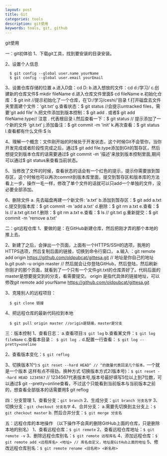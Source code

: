 ```yaml
---
layout: post
title: Git
categories: tools
description: git使用
keywords: tools, git, github
---
```


git使用




一：git初体验
1、下载git工具，找到要安装的目录安装。

2、设置个人信息
```
  $ git config --global user.name yourName
  $ git config --global user.email yourEmail
```

3、设置仓库存储的位置
  a.进入D盘：cd D:
  b.进入想放的文件：cd d:/学习/
  c.创建新的仓库文件$ mkdir fileName
  d.进入仓库文件里面$ cd fileName
  e.初始化仓库：$ git init //提示初始化了一个仓库，在’D:/学习/ceshi/’目录
  f.打开磁盘去文件夹里面建个文件：’git.txt’
  g.查看状态：$ git status //会提示untracked files，需要’git add file’
  h.把文件添加到版本控制：$ git add . 或者$ git add fileName.type// 注意 . 代表根目录
  i.然后查看一下：$ git status // 提示添加了一个新的文件 ‘git.txt’
  j.添加备注：$ git commit -m 'init'
  k.再次查看：$ git status
  l.查看都有什么文件:$ ls

4、理解一个概念：文件刚开始的时候处于开发状态，这个时候Git不会管你，当你开发完成或者阶段性完成之后，通过$ git add file.type添加到Git的暂存区，然后想提交到版本仓库的话需要通过$ git commit -m '描述'来放到版本控制里面,期间可以通过$ git status来查看当前状态。

5、当修改了文件的时候，查看状态的话会有一个红色的提示，提示你需要放到暂存区，这个时候也可以再次commit到版本库里面，提交到暂存区和版本库的方法看上一步，操作一毛一样，修改了单个文件的话就可以只add一个单独的文件，没必要全部添加。

6、删除文件
  a. 先去磁盘再建一个新文件: ‘a.txt’
  b.添加到暂存区：$ git add a.txt
  c.提交到版本库：$ git commit -m 'add a.txt'
  d.删除：$ git rm a.txt
  e.查看：$ ls // a.txt git.txt
  f.删除：$ git rm a.txt
  e.查看：$ ls // git.txt
  g.重新提交：$ git commit -m 'remove a.txt'

二：git远程仓库
1、要做的是：在GitHub新建仓库，然后把刚才弄的那个本地的推上去。

2、新建了之后，会弹出一个页面，上面有一个HTTPS/SSH的选项，我用的HTTPS选项，然后复制后面的链接，切换到命令行窗口，
  a.输入 ：git remote add origin https://github.com/oldpubcat/gittesa.git // 地址是你自己的地址
  b.git push -u origin master // 然后就会让你登陆GitHub，然后登陆，然后刷新你刚才的那个页面，就看到了一个只有一个文件git.txt的仓库弄好了。代码后面的master是想要提交到的分支，看需要提交。 origin 是指代具体的链接地址，可以修改git remote add yourName https://github.com/oldpubcat/gittesa.git

3、克隆别人的远程项目：
```
  $ git clone 链接
```

4、把远程仓库的最新代码拉到本地
```
  $ git pull origin master //origin是链接，master是分支
```

三：版本控制
1、查看日志：
  a.查看项目:`$ git log`
  b.查看某文件：`$ git log fileName`
  c.查看本目录：` $ git log .`
  d.配置一行查看： `$ git log --pretty=oneline`

2、查看版本变化：`$ git reflog`

3、切换版本1(^):`$ git reset --hard HEAD^ // ^的数量代表回滚几个版本。`一个就是一个版本
这样有点不得劲。换种方式
切换版本方式2(版本号)：`$ git reset --hard HEAD 1234567` // 1234567代表版本号,版本号最好填写5位以上到7位数，可以通过$ git --pretty=online查看，不过这个只能看到当前版本与当前版本之前的，想查看全部版本的话需要用$ git reflog

四：分支管理
1、查看分支：`git branch`
2、生成分支：`git branch 分支名字`
3、切换分支：`git checkout 分支名字`
4、合并分支：
  a.需要先切换到主分支上：`$ git checkout master`
  b. 然后合并分支：`$ git merge 分支名`

五：远程仓库的本地操作
（以下操作不会真的删除GitHub上面的仓库，只是删除本地的别名）
1、查看远程仓库：`$ git remote`
2、查看远程仓库地址：`$ git remote -v`
3、删除远程仓库别名：`$ git remote 远程库名`
4、添加远程仓库：`$ git remote add <远程库名> <地址> // 库名自定义，地址是GitHub上面的地址`
5、修改远程仓库别名：`$ git remote rename <旧名称> <新名称>`

